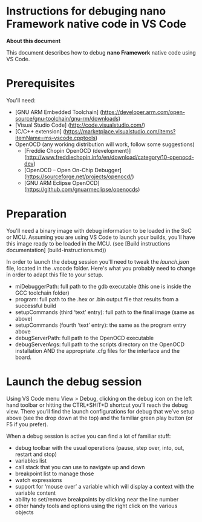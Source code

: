 # Instructions for debuging **nano Framework** native code in VS Code

**About this document**

This document describes how to debug **nano Framework** native code using VS Code.

<a name="Prerequisites"></a>
# Prerequisites

You'll need:
- [GNU ARM Embedded Toolchain] (https://developer.arm.com/open-source/gnu-toolchain/gnu-rm/downloads)
- [Visual Studio Code] (http://code.visualstudio.com/)
- [C/C++ extension] (https://marketplace.visualstudio.com/items?itemName=ms-vscode.cpptools)
- OpenOCD (any working distribution will work, follow some suggestions)
    - [Freddie Chopin OpenOCD (development)] (http://www.freddiechopin.info/en/download/category/10-openocd-dev)
    - [OpenOCD – Open On-Chip Debugger] (https://sourceforge.net/projects/openocd/)
    - [GNU ARM Eclipse OpenOCD] (https://github.com/gnuarmeclipse/openocds)


<a name="Preparation"></a>
# Preparation

You'll need a binary image with debug information to be loaded in the SoC or MCU.
Assuming you are using VS Code to launch your builds, you'll have this image ready to be loaded in the MCU.
(see [Build instructions documentation] (build-instructions.md))

In order to launch the debug session you'll need to tweak the *launch.json* file, located in the .vscode folder.
Here's what you probably need to change in order to adapt this file to your setup.
- miDebuggerPath: full path to the gdb executable (this one is inside the GCC toolchain folder)
- program: full path to the .hex or .bin output file that results from a successful build
- setupCommands (third ‘text’ entry): full path to the final image (same as above)
- setupCommands (fourth ‘text’ entry): the same as the program entry above
- debugServerPath: full path to the OpenOCD executable
- debugServerArgs: full path to the scripts directory on the OpenOCD installation AND the appropriate .cfg files for the interface and the board.


<a name="Launch the debug session"></a>
# Launch the debug session

Using VS Code menu View > Debug, clicking on the debug icon on the left hand toolbar or hitting the CTRL+SHIT+D shortcut you’ll reach the debug view. There you’ll find the launch configurations for debug that we’ve setup above (see the drop down at the top) and the familiar green play button (or F5 if you prefer).

When a debug session is active you can find a lot of familiar stuff:
- debug toolbar with the usual operations (pause, step over, into, out, restart and stop)
- variables list
- call stack that you can use to navigate up and down
- breakpoint list to manage those
- watch expressions
- support for ‘mouse over’ a variable which will display a context with the variable content
- ability to set/remove breakpoints by clicking near the line number
- other handy tools and options using the right click on the various objects
